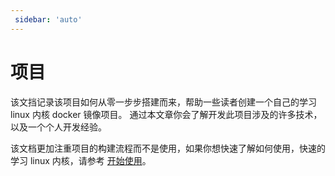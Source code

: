 ```yaml
---
 sidebar: 'auto'
---
```


# 项目

该文挡记录该项目如何从零一步步搭建而来，帮助一些读者创建一个自己的学习 linux 内核 docker 镜像项目。
通过本文章你会了解开发此项目涉及的许多技术，以及一个个人开发经验。

该文档更加注重项目的构建流程而不是使用，如果你想快速了解如何使用，快速的学习 linux 内核，请参考 [开始使用](/use/README.md)。
